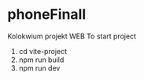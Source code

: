 # phoneFinall
Kolokwium projekt WEB
To start project 
1. cd vite-project
2. npm run build
3. npm run dev
